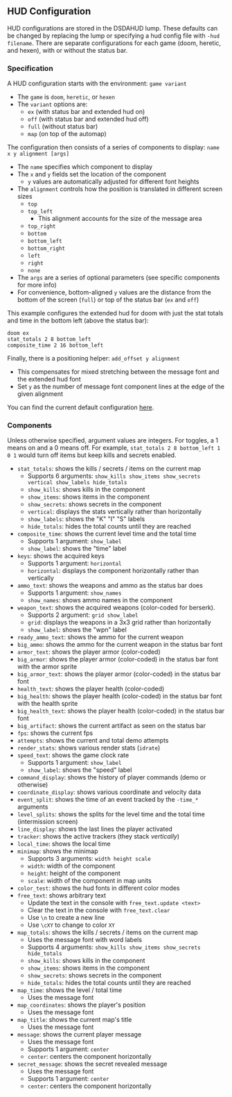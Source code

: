 ## HUD Configuration

HUD configurations are stored in the DSDAHUD lump. These defaults can be changed by replacing the lump or specifying a hud config file with `-hud filename`. There are separate configurations for each game (doom, heretic, and hexen), with or without the status bar.

### Specification

A HUD configuration starts with the environment: `game variant`
- The `game` is `doom`, `heretic`, or `hexen`
- The `variant` options are:
  - `ex` (with status bar and extended hud on)
  - `off` (with status bar and extended hud off)
  - `full` (without status bar)
  - `map` (on top of the automap)

The configuration then consists of a series of components to display: `name x y alignment [args]`
- The `name` specifies which component to display
- The `x` and `y` fields set the location of the component
  - `y` values are automatically adjusted for different font heights
- The `alignment` controls how the position is translated in different screen sizes
  - `top`
  - `top_left`
    - This alignment accounts for the size of the message area
  - `top_right`
  - `bottom`
  - `bottom_left`
  - `bottom_right`
  - `left`
  - `right`
  - `none`
- The `args` are a series of optional parameters (see specific components for more info)
- For convenience, bottom-aligned `y` values are the distance from the bottom of the screen (`full`) or top of the status bar (`ex` and `off`)

This example configures the extended hud for doom with just the stat totals and time in the bottom left (above the status bar):
```
doom ex
stat_totals 2 8 bottom_left
composite_time 2 16 bottom_left
```

Finally, there is a positioning helper: `add_offset y alignment`
- This compensates for mixed stretching between the message font and the extended hud font
- Set `y` as the number of message font component lines at the edge of the given alignment

You can find the current default configuration [here](../prboom2/data/lumps/dsdahud.lmp).

### Components

Unless otherwise specified, argument values are integers. For toggles, a 1 means on and a 0 means off. For example, `stat_totals 2 8 bottom_left 1 0 1` would turn off items but keep kills and secrets enabled.

- `stat_totals`: shows the kills / secrets / items on the current map
  - Supports 6 arguments: `show_kills show_items show_secrets vertical show_labels hide_totals`
  - `show_kills`: shows kills in the component
  - `show_items`: shows items in the component
  - `show_secrets`: shows secrets in the component
  - `vertical`: displays the stats vertically rather than horizontally
  - `show_labels`: shows the "K" "I" "S" labels
  - `hide_totals`: hides the total counts until they are reached
- `composite_time`: shows the current level time and the total time
  - Supports 1 argument: `show_label`
  - `show_label`: shows the "time" label
- `keys`: shows the acquired keys
  - Supports 1 argument: `horizontal`
  - `horizontal`: displays the component horizontally rather than vertically
- `ammo_text`: shows the weapons and ammo as the status bar does
  - Supports 1 argument: `show_names`
  - `show_names`: shows ammo names in the component
- `weapon_text`: shows the acquired weapons (color-coded for berserk).
  - Supports 2 argument: `grid show_label`
  - `grid`: displays the weapons in a 3x3 grid rather than horizontally
  - `show_label`: shows the "wpn" label
- `ready_ammo_text`: shows the ammo for the current weapon
- `big_ammo`: shows the ammo for the current weapon in the status bar font
- `armor_text`: shows the player armor (color-coded)
- `big_armor`: shows the player armor (color-coded) in the status bar font with the armor sprite
- `big_armor_text`: shows the player armor (color-coded) in the status bar font
- `health_text`: shows the player health (color-coded)
- `big_health`: shows the player health (color-coded) in the status bar font with the health sprite
- `big_health_text`: shows the player health (color-coded) in the status bar font
- `big_artifact`: shows the current artifact as seen on the status bar
- `fps`: shows the current fps
- `attempts`: shows the current and total demo attempts
- `render_stats`: shows various render stats (`idrate`)
- `speed_text`: shows the game clock rate
  - Supports 1 argument: `show_label`
  - `show_label`: shows the "speed" label
- `command_display`: shows the history of player commands (demo or otherwise)
- `coordinate_display`: shows various coordinate and velocity data
- `event_split`: shows the time of an event tracked by the `-time_*` arguments
- `level_splits`: shows the splits for the level time and the total time (intermission screen)
- `line_display`: shows the last lines the player activated
- `tracker`: shows the active trackers (they stack *vertically*)
- `local_time`: shows the local time
- `minimap`: shows the minimap
  - Supports 3 arguments: `width height scale`
  - `width`: width of the component
  - `height`: height of the component
  - `scale`: width of the component in map units
- `color_test`: shows the hud fonts in different color modes
- `free_text`: shows arbitrary text
  - Update the text in the console with `free_text.update <text>`
  - Clear the text in the console with `free_text.clear`
  - Use `\n` to create a new line
  - Use `\cXY` to change to color `XY`
- `map_totals`: shows the kills / secrets / items on the current map
  - Uses the message font with word labels
  - Supports 4 arguments: `show_kills show_items show_secrets hide_totals`
  - `show_kills`: shows kills in the component
  - `show_items`: shows items in the component
  - `show_secrets`: shows secrets in the component
  - `hide_totals`: hides the total counts until they are reached
- `map_time`: shows the level / total time
  - Uses the message font
- `map_coordinates`: shows the player's position
  - Uses the message font
- `map_title`: shows the current map's title
  - Uses the message font
- `message`: shows the current player message
  - Uses the message font
  - Supports 1 argument: `center`
  - `center`: centers the component horizontally
- `secret_message`: shows the secret revealed message
  - Uses the message font
  - Supports 1 argument: `center`
  - `center`: centers the component horizontally
